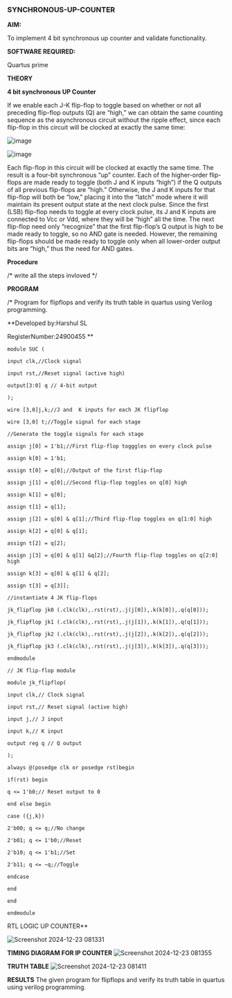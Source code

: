 ### SYNCHRONOUS-UP-COUNTER

**AIM:**

To implement 4 bit synchronous up counter and validate functionality.

**SOFTWARE REQUIRED:**

Quartus prime

**THEORY**

**4 bit synchronous UP Counter**

If we enable each J-K flip-flop to toggle based on whether or not all preceding flip-flop outputs (Q) are “high,” we can obtain the same counting sequence as the asynchronous circuit without the ripple effect, since each flip-flop in this circuit will be clocked at exactly the same time:

![image](https://github.com/naavaneetha/SYNCHRONOUS-UP-COUNTER/assets/154305477/d5db3fa0-e413-404c-b80e-b2f39d82e7e8)


![image](https://github.com/naavaneetha/SYNCHRONOUS-UP-COUNTER/assets/154305477/52cb61eb-d04b-442d-810c-31185a68410b)

Each flip-flop in this circuit will be clocked at exactly the same time.
The result is a four-bit synchronous “up” counter. Each of the higher-order flip-flops are made ready to toggle (both J and K inputs “high”) if the Q outputs of all previous flip-flops are “high.”
Otherwise, the J and K inputs for that flip-flop will both be “low,” placing it into the “latch” mode where it will maintain its present output state at the next clock pulse.
Since the first (LSB) flip-flop needs to toggle at every clock pulse, its J and K inputs are connected to Vcc or Vdd, where they will be “high” all the time.
The next flip-flop need only “recognize” that the first flip-flop’s Q output is high to be made ready to toggle, so no AND gate is needed.
However, the remaining flip-flops should be made ready to toggle only when all lower-order output bits are “high,” thus the need for AND gates.

**Procedure**

/* write all the steps invloved */

**PROGRAM**

/* Program for flipflops and verify its truth table in quartus using Verilog programming. 

**Developed by:Harshul SL 

RegisterNumber:24900455
**

```
module SUC (

input clk,//Clock signal

input rst,//Reset signal (active high)

output[3:0] q // 4-bit output

);

wire [3,0]j,k;//J and  K inputs for each JK flipflop

wire [3,0] t;//Toggle signal for each stage

//Generate the toggle signals for each stage

assign j[0] = 1'b1;//First flip-flop togggles on every clock pulse

assign k[0] = 1'b1;

assign t[0] = q[0];//Output of the first flip-flop

assign j[1] = q[0];//Second flip-flop toggles on q[0] high

assign k[1] = q[0];

assign t[1] = q[1];

assign j[2] = q[0] & q[1];//Third flip-flop toggles on q[1:0] high

assign k[2] = q[0] & q[1];

assign t[2] = q[2];

assign j[3] = q[0] & q[1] &q[2];//Fourth flip-flop toggles on q[2:0] high

assign k[3] = q[0] & q[1] & q[2];

assign t[3] = q[3]];

//instantiate 4 JK flip-flops

jk_flipflop jk0 (.clk(clk),.rst(rst),.j(j[0]),.k(k[0]),.q(q[0]));

jk_flipflop jk1 (.clk(clk),.rst(rst),.j(j[1]),.k(k[1]),.q(q[1]));

jk_flipflop jk2 (.clk(clk),.rst(rst),.j(j[2]),.k(k[2]),.q(q[2]));

jk_flipflop jk3 (.clk(clk),.rst(rst),.j(j[3]),.k(k[3]),.q(q[3]));

endmodule

// JK flip-flop module

module jk_flipflop(

input clk,// Clock signal

input rst,// Reset signal (active high)

input j,// J input

input k,// K input

output reg q // Q output

);

always @(posedge clk or posedge rst)begin

if(rst) begin

q <= 1'b0;// Reset output to 0

end else begin

case ({j,k})

2'b00; q <= q;//No change

2'b01; q <= 1'b0;//Reset

2'b10; q <= 1'b1;//Set

2'b11; q <= ~q;//Toggle

endcase

end

end

endmodule
``` 

RTL LOGIC UP COUNTER**

![Screenshot 2024-12-23 081331](https://github.com/user-attachments/assets/294e10b4-cb68-43da-8b8e-220d6e0a39f9)


**TIMING DIAGRAM FOR IP COUNTER**
![Screenshot 2024-12-23 081355](https://github.com/user-attachments/assets/14f2d644-1b26-4c6e-b836-ee80f463672f)


**TRUTH TABLE**
![Screenshot 2024-12-23 081411](https://github.com/user-attachments/assets/437b9a53-669a-4bff-8382-30545f2be4fe)


**RESULTS** The given program for flipflops and verify its truth table in quartus using verilog programming.
